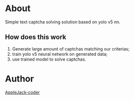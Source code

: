 # About
Simple text captcha solving solution based on yolo v5 nn.

## How does this work
1) Generate large amount of captchas matching our criterias;
2) train yolo v5 neural network on generated data;
3) use trained model to solve captchas.

# Author
[AppleJack-coder](https://github.com/AppleJack-coder)
